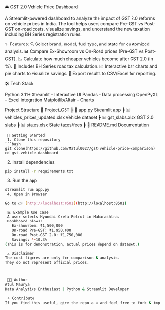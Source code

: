 🚘 GST 2.0 Vehicle Price Dashboard

A Streamlit-powered dashboard to analyze the impact of GST 2.0 reforms on vehicle prices in India. The tool helps users compare Pre-GST vs Post-GST on-road costs, visualize savings, and understand the new taxation including BH Series registration rules.

 ✨ Features:
 🔍 Select brand, model, fuel type, and state for customized analysis.
 📊 Compare Ex-Showroom vs On-Road prices (Pre-GST vs Post-GST).
 📉 Calculate how much cheaper vehicles become after GST 2.0 (in %).
 🧾 Includes BH Series road tax calculation.
 📈 Interactive bar charts and pie charts to visualize savings.
 💾 Export results to CSV/Excel for reporting.

 🛠️ Tech Stack

 Python 3.11+
 Streamlit – Interactive UI
 Pandas – Data processing
 OpenPyXL – Excel integration
 Matplotlib/Altair – Charts

 Project Structure
📁 Project_GST
 ┣ 📄 app.py                      Streamlit app
 ┣ 📊 vehicles_prices_updated.xlsx    Vehicle dataset
 ┣ 📊 gst_slabs.xlsx              GST 2.0 slabs
 ┣ 📊 states.xlsx                 State taxes/fees
 ┣ 📄 README.md                   Documentation
```
 🚀 Getting Started
 1. Clone this repository
```bash
git clone(https://github.com/Matul0027/gst-vehicle-price-comparison)
cd gst-vehicle-dashboard
```
 2. Install dependencies
```bash
pip install -r requirements.txt
```
 3. Run the app
```bash
streamlit run app.py
 4. Open in Browser

Go to 👉 [http://localhost:8501](http://localhost:8501)

 📊 Example Use Case
 A user selects Hyundai Creta Petrol in Maharashtra.
 Dashboard shows:
   Ex-showroom: ₹1,500,000
   On-road Pre-GST: ₹1,950,000
   On-road Post-GST 2.0: ₹1,750,000
   Savings: \~10.3%
(This is for demonstration, actual prices depend on dataset.)

 ⚠️ Disclaimer
The cost figures are only for comparison & analysis.
They do not represent official prices.



 🧑‍💻 Author
Atul Maurya
Data Analytics Enthusiast | Python & Streamlit Developer

 ⭐ Contribute
If you find this useful, give the repo a ⭐ and feel free to fork & improve!




